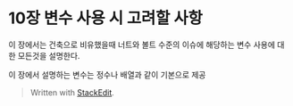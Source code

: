 # 10장 변수 사용 시 고려할 사항

이 장에서는 건축으로 비유했을때 너트와 볼트 수준의 이슈에 해당하는 변수 사용에 대한 모든것을 설명한다. 

이 장에서 설명하는 변수는 정수나 배열과 같이 기본으로 제공



> Written with [StackEdit](https://stackedit.io/).
<!--stackedit_data:
eyJoaXN0b3J5IjpbMTQ5MDM0MDMwXX0=
-->